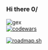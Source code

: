 ### Hi there 0/
![gex](https://github.com/iisakov/iisakov/assets/59264679/26d6af0d-023a-4948-9668-cf50a0b628ed)  
[![codewars](https://www.codewars.com/users/iisakov/badges/small)](https://www.codewars.com/users/iisakov)

[![roadmap.sh](https://api.roadmap.sh/v1-badge/tall/65c236870c54812283a2a7c5?variant=dark)](https://roadmap.sh)
